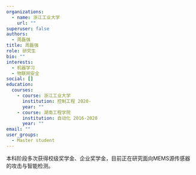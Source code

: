 ```yaml
---
organizations:
  - name: 浙江工业大学
    url: ""
superuser: false
authors:
  - 周磊强
title: 周磊强
role: 研究生
bio: ""
interests:
  - 机器学习
  - 物联网安全
social: []
education:
  courses:
    - course: 浙江工业大学
      institution: 控制工程 2020-
      year: ""
    - course: 湖南工程学院
      institution: 自动化 2016-2020
      year: ""
email: ""
user_groups:
  - Master student
---
```

本科阶段多次获得校级奖学金、企业奖学金，目前正在研究面向MEMS源传感器的攻击与智能检测。